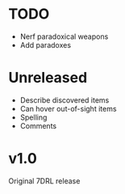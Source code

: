 # TODO
- Nerf paradoxical weapons
- Add paradoxes

# Unreleased
- Describe discovered items
- Can hover out-of-sight items
- Spelling
- Comments

# v1.0
Original 7DRL release
